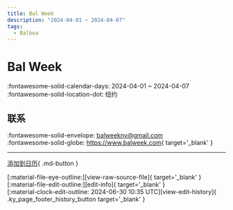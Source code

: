 ```yaml
---
title: Bal Week
description: "2024-04-01 ~ 2024-04-07"
tags:
  - Balboa
---
```


# Bal Week 

:fontawesome-solid-calendar-days: 2024-04-01 ~ 2024-04-07  
:fontawesome-solid-location-dot: 纽约  

## 联系

:fontawesome-solid-envelope: <balweekny@gmail.com>  
:fontawesome-solid-globe: <https://www.balweek.com>{ target='_blank' }  

---

[添加到日历](https://swing.news/ics/zh-Hans/2024/us/bal-week-2024.ics){ .md-button }

<div class="ky_page_footer" markdown>
<div class="ky_page_footer_trailing" markdown="span">
[:material-file-eye-outline:][view-raw-source-file]{ target='_blank' }
[:material-file-edit-outline:][edit-info]{ target='_blank' }
</div>
<div class="ky_page_footer_leading" markdown="span">
[:material-clock-edit-outline: 2024-06-30 10:35 UTC][view-edit-history]{ .ky_page_footer_history_button target='_blank' }
</div>
</div>

[view-raw-source-file]: https://github.com/swingdance/events/blob/main/2024/us/bal-week-2024.json "查看原始源文件"
[edit-info]: https://github.com/swingdance/events/issues/new?assignees=&labels=update+event&projects=&template=03-update_entity.yml&title=%5B2024%2Fus%5D%20Bal%20Week&region=us&year=2024&id=bal-week-2024&name=Bal%20Week&org_id= "编辑信息"

[view-edit-history]: https://github.com/swingdance/events/commits/main/2024/us/bal-week-2024.json "查看编辑历史"
